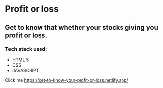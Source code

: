 # Profit or loss

## Get to know that whether your stocks giving you profit or loss.
### Tech stack used:
* HTML 5
* CSS
* JAVASCRIPT

Click me https://get-to-know-your-profit-or-loss.netlify.app/
